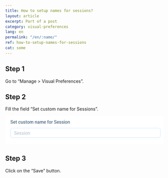 ```yaml
---
title: How to setup names for sessions?
layout: article
excerpt: Part of a post
category: visual-preferences
lang: en
permalink: "/en/:name/"
ref: how-to-setup-names-for-sessions
cat: some
---
```


## **Step 1**

Go to “Manage > Visual Preferences”.

## **Step 2**

Fill the field “Set custom name for Sessions”.

![How_to_setup_names_for_sessions1](/assets/images/how_to_setup_names_for_sessions1.png)

## **Step 3**

Click on the “Save” button.
